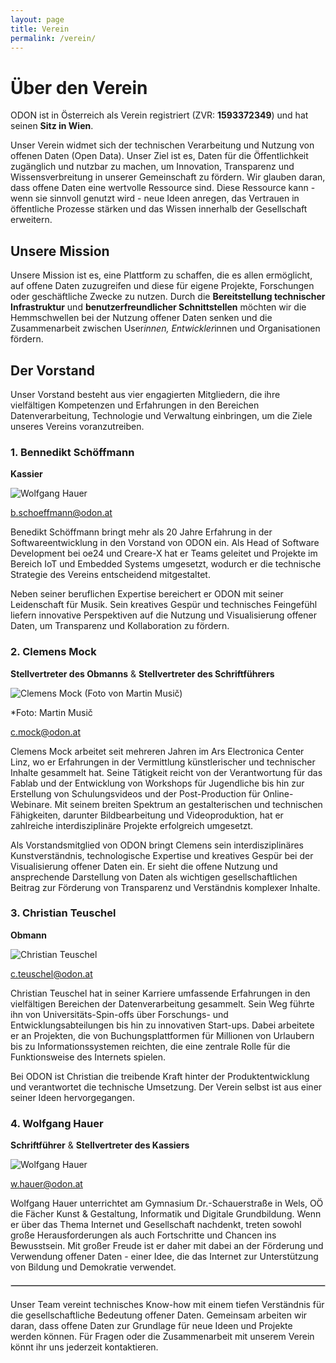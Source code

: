 ```yaml
---
layout: page
title: Verein
permalink: /verein/
---
```


# Über den Verein

ODON ist in Österreich als Verein registriert (ZVR: **1593372349**) und hat seinen **Sitz in Wien**.

Unser Verein widmet sich der technischen Verarbeitung und Nutzung von offenen Daten (Open Data). Unser Ziel ist es, Daten für die Öffentlichkeit zugänglich und nutzbar zu machen, um Innovation, Transparenz und Wissensverbreitung in unserer Gemeinschaft zu fördern. Wir glauben daran, dass offene Daten eine wertvolle Ressource sind. Diese Ressource kann - wenn sie sinnvoll genutzt wird - neue Ideen anregen, das Vertrauen in öffentliche Prozesse stärken und das Wissen innerhalb der Gesellschaft erweitern.

## Unsere Mission


Unsere Mission ist es, eine Plattform zu schaffen, die es allen ermöglicht, auf offene Daten zuzugreifen und diese für eigene Projekte, Forschungen oder geschäftliche Zwecke zu nutzen. Durch die **Bereitstellung technischer Infrastruktur** und **benutzerfreundlicher Schnittstellen** möchten wir die Hemmschwellen bei der Nutzung offener Daten senken und die Zusammenarbeit zwischen User*innen, Entwickler*innen und Organisationen fördern.

## Der Vorstand

Unser Vorstand besteht aus vier engagierten Mitgliedern, die ihre vielfältigen Kompetenzen und Erfahrungen in den Bereichen Datenverarbeitung, Technologie und Verwaltung einbringen, um die Ziele unseres Vereins voranzutreiben.

### 1. Bennedikt Schöffmann
**Kassier**

![Wolfgang Hauer](/assets/images/people/benedikt_schoeffmann.jpeg)

[b.schoeffmann@odon.at](mailto:b.schoeffmann@odon.at)

Benedikt Schöffmann bringt mehr als 20 Jahre Erfahrung in der Softwareentwicklung in den Vorstand von ODON ein. Als Head of Software Development bei oe24 und Creare-X hat er Teams geleitet und Projekte im Bereich IoT und Embedded Systems umgesetzt, wodurch er die technische Strategie des Vereins entscheidend mitgestaltet.

Neben seiner beruflichen Expertise bereichert er ODON mit seiner Leidenschaft für Musik. Sein kreatives Gespür und technisches Feingefühl liefern innovative Perspektiven auf die Nutzung und Visualisierung offener Daten, um Transparenz und Kollaboration zu fördern.

### 2. Clemens Mock
**Stellvertreter des Obmanns** & **Stellvertreter des Schriftführers**

![Clemens Mock (Foto von Martin Musič)](/assets/images/people/clemens_mock.jpeg)

*Foto: Martin Musič

[c.mock@odon.at](mailto:c.mock@odon.at)

Clemens Mock arbeitet seit mehreren Jahren im Ars Electronica Center Linz, wo er Erfahrungen in der Vermittlung künstlerischer und technischer Inhalte gesammelt hat. Seine Tätigkeit reicht von der Verantwortung für das Fablab und der Entwicklung von Workshops für Jugendliche bis hin zur Erstellung von Schulungsvideos und der Post-Production für Online-Webinare. Mit seinem breiten Spektrum an gestalterischen und technischen Fähigkeiten, darunter Bildbearbeitung und Videoproduktion, hat er zahlreiche interdisziplinäre Projekte erfolgreich umgesetzt.

Als Vorstandsmitglied von ODON bringt Clemens sein interdisziplinäres Kunstverständnis, technologische Expertise und kreatives Gespür bei der Visualisierung offener Daten ein. Er sieht die offene Nutzung und ansprechende Darstellung von Daten als wichtigen gesellschaftlichen Beitrag zur Förderung von Transparenz und Verständnis komplexer Inhalte.

### 3. Christian Teuschel
**Obmann**

![Christian Teuschel](/assets/images/people/christian_teuschel.jpeg)

[c.teuschel@odon.at](mailto:c.teuschel@odon.at)

Christian Teuschel hat in seiner Karriere umfassende Erfahrungen in den vielfältigen Bereichen der Datenverarbeitung gesammelt. Sein Weg führte ihn von Universitäts-Spin-offs über Forschungs- und Entwicklungsabteilungen bis hin zu innovativen Start-ups. Dabei arbeitete er an Projekten, die von Buchungsplattformen für Millionen von Urlaubern bis zu Informationssystemen reichten, die eine zentrale Rolle für die Funktionsweise des Internets spielen.

Bei ODON ist Christian die treibende Kraft hinter der Produktentwicklung und verantwortet die technische Umsetzung. Der Verein selbst ist aus einer seiner Ideen hervorgegangen.

### 4. Wolfgang Hauer
**Schriftführer** & **Stellvertreter des Kassiers**

![Wolfgang Hauer](/assets/images/people/wolfgang_hauer.jpeg)

[w.hauer@odon.at](mailto:w.hauer@odon.at)

Wolfgang Hauer unterrichtet am Gymnasium Dr.-Schauerstraße in Wels, OÖ die Fächer Kunst & Gestaltung, Informatik und Digitale Grundbildung. Wenn er über das Thema Internet und Gesellschaft nachdenkt, treten sowohl große Herausforderungen als auch Fortschritte und Chancen ins Bewusstsein. Mit großer Freude ist er daher mit dabei an der Förderung und Verwendung offener Daten - einer Idee, die das Internet zur Unterstützung von Bildung und Demokratie verwendet.

<hr style="margin-top: 20px; margin-bottom: 20px; border: 1px solid #ccc;" />

Unser Team vereint technisches Know-how mit einem tiefen Verständnis für die gesellschaftliche Bedeutung offener Daten. Gemeinsam arbeiten wir daran, dass offene Daten zur Grundlage für neue Ideen und Projekte werden können. Für Fragen oder die Zusammenarbeit mit unserem Verein könnt ihr uns jederzeit kontaktieren.



